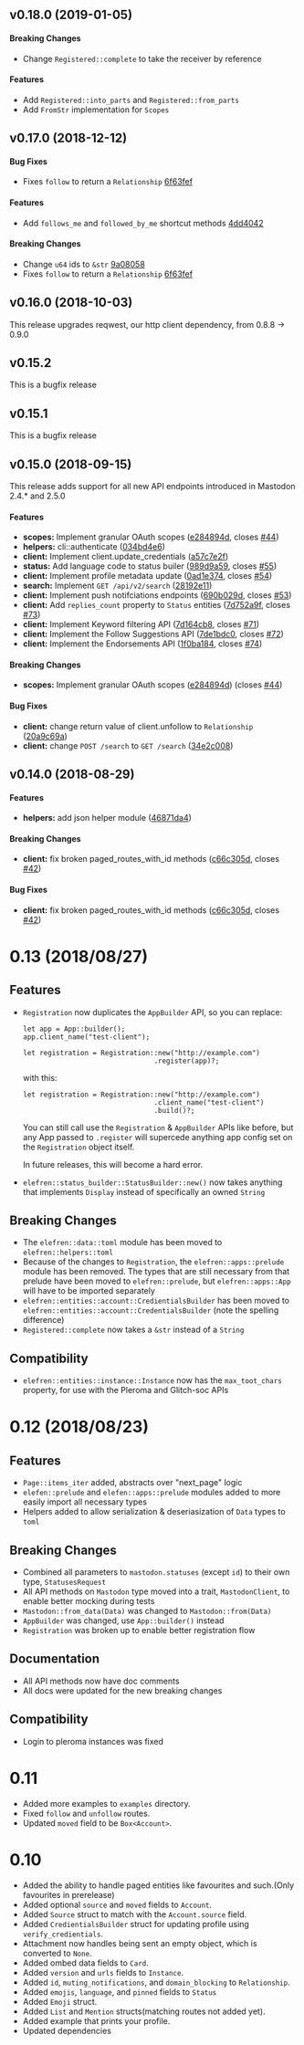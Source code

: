 <a name="v0.18.0"></a>
## v0.18.0 (2019-01-05)

#### Breaking Changes

* Change `Registered::complete` to take the receiver by reference

#### Features

* Add `Registered::into_parts` and `Registered::from_parts`
* Add `FromStr` implementation for `Scopes`

<a name="v0.17.0"></a>
## v0.17.0 (2018-12-12)

#### Bug Fixes

* Fixes `follow` to return a `Relationship` [6f63fef](6f63fef0b2414099c55e36107aab785f689d19b6)

#### Features

* Add `follows_me` and `followed_by_me` shortcut methods [4dd4042](4dd40422b3de11aaadcfc600317c0df3556b38f5)

#### Breaking Changes

* Change `u64` ids to `&str` [9a08058](9a080583f0577d3f77eaf7be55758835c56ea61e)
* Fixes `follow` to return a `Relationship` [6f63fef](6f63fef0b2414099c55e36107aab785f689d19b6)

<a name="v0.16.0"></a>
## v0.16.0 (2018-10-03)

This release upgrades reqwest, our http client dependency, from 0.8.8 ->
0.9.0

<a name="v0.15.2"></a>
## v0.15.2

This is a bugfix release

<a name="v0.15.1"></a>
## v0.15.1

This is a bugfix release

<a name="v0.15.0"></a>
## v0.15.0 (2018-09-15)

This release adds support for all new API endpoints introduced in Mastodon 2.4.* and 2.5.0

#### Features

* **scopes:** Implement granular OAuth scopes ([e284894d](e284894d), closes [#44](44))
* **helpers:** cli::authenticate ([034bd4e6](034bd4e6))
* **client:** Implement client.update\_credentials ([a57c7e2f](a57c7e2f))
* **status:** Add language code to status builer ([989d9a59](989d9a59), closes [#55](55))
* **client:** Implement profile metadata update ([0ad1e374](0ad1e374), closes [#54](54))
* **search:** Implement `GET /api/v2/search` ([28192e11](28192e11))
* **client:** Implement push notifciations endpoints ([690b029d](690b029d), closes [#53](53))
* **client:** Add `replies_count` property to `Status` entities ([7d752a9f](7d752a9f), closes [#73](73))
* **client:** Implement Keyword filtering API ([7d164cb8](7d164cb8), closes [#71](71))
* **client:** Implement the Follow Suggestions API ([7de1bdc0](7de1bdc0), closes [#72](72))
* **client:** Implement the Endorsements API ([1f0ba184](1f0ba184), closes [#74](74))

#### Breaking Changes

* **scopes:** Implement granular OAuth scopes ([e284894d](e284894d)) (closes [#44](44))

#### Bug Fixes

* **client:** change return value of client.unfollow to `Relationship` ([20a9c69a](20a9c69a))
* **client:** change `POST /search` to `GET /search` ([34e2c008](34e2c008))


<a name="v0.14.0"></a>
## v0.14.0 (2018-08-29)

#### Features

* **helpers:**  add json helper module ([46871da4](46871da4))

#### Breaking Changes

* **client:**  fix broken paged\_routes\_with\_id methods ([c66c305d](c66c305d), closes [#42](42))

#### Bug Fixes

* **client:**  fix broken paged\_routes\_with\_id methods ([c66c305d](c66c305d), closes [#42](42))


# 0.13 (2018/08/27)

## Features

- `Registration` now duplicates the `AppBuilder` API, so you can
  replace:

  ```
  let app = App::builder();
  app.client_name("test-client");

  let registration = Registration::new("http://example.com")
                                  .register(app)?;
  ```

  with this:

  ```
  let registration = Registration::new("http://example.com")
                                  .client_name("test-client")
                                  .build()?;
  ```

  You can still call use the `Registration` & `AppBuilder` APIs like
  before, but any App passed to `.register` will supercede anything app
  config set on the `Registration` object itself.

  In future releases, this will become a hard error.

- `elefren::status_builder::StatusBuilder::new()` now takes anything
  that implements `Display` instead of specifically an owned `String`

## Breaking Changes

- The `elefren::data::toml` module has been moved to
  `elefren::helpers::toml`
- Because of the changes to `Registration`, the `elefren::apps::prelude`
  module has been removed. The types that are still necessary from that
  prelude have been moved to `elefren::prelude`, but
  `elefren::apps::App` will have to be imported separately
- `elefren::entities::account::CredientialsBuilder` has been moved to
  `elefren::entities::account::CredentialsBuilder` (note the spelling
  difference)
- `Registered::complete` now takes a `&str` instead of a `String`

## Compatibility

- `elefren::entities::instance::Instance` now has the `max_toot_chars`
  property, for use with the Pleroma and Glitch-soc APIs

# 0.12 (2018/08/23)

## Features

- `Page::items_iter` added, abstracts over "next_page" logic
- `elefen::prelude` and `elefen::apps::prelude` modules added to more
  easily import all necessary types
- Helpers added to allow serialization & deseriasization of `Data` types
  to `toml`

## Breaking Changes

- Combined all parameters to `mastodon.statuses` (except `id`) to their
  own type, `StatusesRequest`
- All API methods on `Mastodon` type moved into a trait,
  `MastodonClient`, to enable better mocking during tests
- `Mastodon::from_data(Data)` was changed to `Mastodon::from(Data)`
- `AppBuilder` was changed, use `App::builder()` instead
- `Registration` was broken up to enable better registration flow

## Documentation

- All API methods now have doc comments
- All docs were updated for the new breaking changes

## Compatibility

- Login to pleroma instances was fixed

# 0.11
- Added more examples to `examples` directory.
- Fixed `follow` and `unfollow` routes.
- Updated `moved` field to be `Box<Account>`.

# 0.10

- Added the ability to handle paged entities like favourites and such.(Only favourites in prerelease)
- Added optional `source` and `moved` fields to `Account`.
- Added `Source` struct to match with the `Account.source` field.
- Added `CredientialsBuilder` struct for updating profile using
  `verify_credientials`.
- Attachment now handles being sent an empty object, which is converted
  to `None`.
- Added ombed data fields to `Card`.
- Added `version` and `urls` fields to `Instance`.
- Added `id`, `muting_notifications`, and `domain_blocking` to `Relationship`.
- Added `emojis`, `language`, and `pinned` fields to `Status`
- Added `Emoji` struct.
- Added `List` and `Mention` structs(matching routes not added yet).
- Added example that prints your profile.
- Updated dependencies

